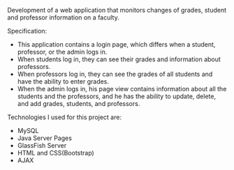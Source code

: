 Development of a web application that monitors changes of grades, student and professor
information on a faculty.

Specification:
 - This application contains a login page, which differs when a student, professor, or the
admin logs in.
 - When students log in, they can see their grades and information about professors.
 - When professors log in, they can see the grades of all students and have the ability to
enter grades.
 - When the admin logs in, his page view contains information about all the students
and the professors, and he has the ability to update, delete, and add grades, students,
and professors.

Technologies I used for this project are:
 - MySQL 
 - Java Server Pages
 - GlassFish Server
 - HTML and CSS(Bootstrap)
 - AJAX

